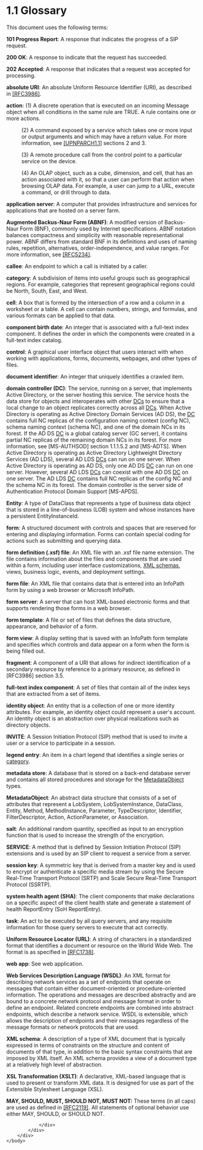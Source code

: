 <html dir="LTR" xmlns:mshelp="http://msdn.microsoft.com/mshelp" xmlns:ddue="http://ddue.schemas.microsoft.com/authoring/2003/5" xmlns:xlink="http://www.w3.org/1999/xlink" xmlns:tool="http://www.microsoft.com/tooltip">
    <head>
        <meta http-equiv="Content-Type" content="text/html; CHARSET=utf-8"></meta>
        <meta name="save" content="history"></meta>
        <title>1.1 Glossary</title>
        <xml>
            <mshelp:toctitle title="1.1 Glossary"></mshelp:toctitle>
            <mshelp:rltitle title="[MS-CANARYBLOCK]: Glossary"></mshelp:rltitle>
            <mshelp:keyword index="A" term="f6104033-4e55-48ec-9da1-1b5b736b4dec"></mshelp:keyword>
            <mshelp:attr name="DCSext.ContentType" value="open specification"></mshelp:attr>
            <mshelp:attr name="AssetID" value="f6104033-4e55-48ec-9da1-1b5b736b4dec"></mshelp:attr>
            <mshelp:attr name="TopicType" value="kbRef"></mshelp:attr>
            <mshelp:attr name="DCSext.Title" value="[MS-CANARYBLOCK]: Glossary" />
        </xml>
    </head>
    <body>
        <div id="header">
            <h1 class="heading">1.1 Glossary</h1>
        </div>
        <div id="mainSection">
            <div id="mainBody">
                <div id="allHistory" class="saveHistory"></div>
                <div id="sectionSection0" class="section" name="collapseableSection">
                    

<p>This document uses the following terms:</p>

<p><a id="gt_ba472b15-c5d2-44f4-99dd-7fb9c5ceee66"><b>101 Progress Report</b>: A
response that indicates the progress of a SIP request.</a></p>

<p><a id="gt_d9c398c0-9009-4dc6-9340-36423671182b"><b>200 OK</b>: A response to
indicate that the request has succeeded.</a></p>

<p><a id="gt_f6843283-03bd-4e0c-8b71-19428a8b8575"><b>202 Accepted</b>: A response
that indicates that a request was accepted for processing.</a></p>

<p><a id="gt_a57a147f-1dc4-4cdf-932c-ea9a4be9ef0f"><b>absolute URI</b>: An absolute
Uniform Resource Identifier (URI), as described in </a><a href="https://go.microsoft.com/fwlink/?LinkId=90453">[RFC3986]</a>.</p>

<p><a id="gt_b178b6c0-7df9-4107-95ca-12c7f0b9900b"><b>action</b>: (1) A discrete
operation that is executed on an incoming Message object when all conditions in
the same rule are TRUE. A rule contains one or more actions.</a></p>

<dl>
<dd>
<p>(2) A command exposed by a
service which takes one or more input or output arguments and which may have a
return value. For more information, see <a href="https://go.microsoft.com/fwlink/?LinkId=166166">[UPNPARCH1.1]</a>
sections 2 and 3.</p>
</dd>
<dd>
<p>(3) A remote procedure call from
the control point to a particular service on the device.</p>
</dd>
<dd>
<p>(4) An OLAP object, such as a
cube, dimension, and cell, that has an action associated with it, so that a
user can perform that action when browsing OLAP data. For example, a user can
jump to a URL, execute a command, or drill through to data.</p>
</dd></dl>





<p><a id="gt_4a9218ba-0ee1-4ae9-ab68-52bd66eb4c9f"><b>application server</b>: A
computer that provides infrastructure and services for applications that are
hosted on a server farm.</a></p>

<p><a id="gt_24ddbbb4-b79e-4419-96ec-0fdd229c9ebf"><b>Augmented Backus-Naur Form
(ABNF)</b>: A modified version of Backus-Naur Form (BNF), commonly used by
Internet specifications. ABNF notation balances compactness and simplicity with
reasonable representational power. ABNF differs from standard BNF in its
definitions and uses of naming rules, repetition, alternatives,
order-independence, and value ranges. For more information, see </a><a href="https://go.microsoft.com/fwlink/?LinkId=123096">[RFC5234]</a>.</p>

<p><a id="gt_63989f3f-3d78-40e9-ad8c-bd6f122b8afb"><b>callee</b>: An endpoint to
which a call is initiated by a caller.</a></p>

<p><a id="gt_7d6acf13-ba4d-4a0a-930e-3eaee465c7f1"><b>category</b>: A subdivision
of items into useful groups such as geographical regions. For example,
categories that represent geographical regions could be North, South, East, and
West. </a></p>

<p><a id="gt_43d1e51e-4f26-493b-b7c9-e84e920d7461"><b>cell</b>: A box that is
formed by the intersection of a row and a column in a worksheet or a table. A
cell can contain numbers, strings, and formulas, and various formats can be
applied to that data.</a></p>

<p><a id="gt_4e6de273-4b78-4c0c-b812-69f4c8616510"><b>component birth date</b>: An
integer that is associated with a full-text index component. It defines the
order in which the components were created in a full-text index catalog.</a></p>

<p><a id="gt_3c89d16f-a826-4166-96ab-bf13e65b1a40"><b>control</b>: A graphical user
interface object that users interact with when working with applications,
forms, documents, webpages, and other types of files.</a></p>

<p><a id="gt_57833f30-88a2-4ab4-a07c-db88b9246f44"><b>document identifier</b>: An
integer that uniquely identifies a crawled item. </a></p>

<p><a id="gt_76a05049-3531-4abd-aec8-30e19954b4bd"><b>domain controller (DC)</b>:
The service, running on a server, that implements Active Directory, or the
server hosting this service. The service hosts the data store for objects and
interoperates with other </a><a href="f6104033-4e55-48ec-9da1-1b5b736b4dec.htm#gt_76a05049-3531-4abd-aec8-30e19954b4bd">DCs</a>
to ensure that a local change to an object replicates correctly across all <a href="f6104033-4e55-48ec-9da1-1b5b736b4dec.htm#gt_76a05049-3531-4abd-aec8-30e19954b4bd">DCs</a>. When Active Directory
is operating as Active Directory Domain Services (AD DS), the <a href="f6104033-4e55-48ec-9da1-1b5b736b4dec.htm#gt_76a05049-3531-4abd-aec8-30e19954b4bd">DC</a> contains full NC replicas
of the configuration naming context (config NC), schema naming context (schema
NC), and one of the domain NCs in its forest. If the AD DS <a href="f6104033-4e55-48ec-9da1-1b5b736b4dec.htm#gt_76a05049-3531-4abd-aec8-30e19954b4bd">DC</a> is a global catalog
server (GC server), it contains partial NC replicas of the remaining domain NCs
in its forest. For more information, see <mshelp:link keywords="953d700a-57cb-4cf7-b0c3-a64f34581cc9" tabindex="0">[MS-AUTHSOD]</mshelp:link>
section 1.1.1.5.2 and <mshelp:link keywords="d2435927-0999-4c62-8c6d-13ba31a52e1a" tabindex="0">[MS-ADTS]</mshelp:link>.
When Active Directory is operating as Active Directory Lightweight Directory
Services (AD LDS), several AD LDS <a href="f6104033-4e55-48ec-9da1-1b5b736b4dec.htm#gt_76a05049-3531-4abd-aec8-30e19954b4bd">DCs</a> can run on one server.
When Active Directory is operating as AD DS, only one AD DS <a href="f6104033-4e55-48ec-9da1-1b5b736b4dec.htm#gt_76a05049-3531-4abd-aec8-30e19954b4bd">DC</a> can run on one server.
However, several AD LDS <a href="f6104033-4e55-48ec-9da1-1b5b736b4dec.htm#gt_76a05049-3531-4abd-aec8-30e19954b4bd">DCs</a>
can coexist with one AD DS <a href="f6104033-4e55-48ec-9da1-1b5b736b4dec.htm#gt_76a05049-3531-4abd-aec8-30e19954b4bd">DC</a>
on one server. The AD LDS <a href="f6104033-4e55-48ec-9da1-1b5b736b4dec.htm#gt_76a05049-3531-4abd-aec8-30e19954b4bd">DC</a>
contains full NC replicas of the config NC and the schema NC in its forest. The
domain controller is the server side of Authentication Protocol Domain Support <mshelp:link keywords="dd444344-fd7e-430e-b313-7e95ab9c338e" tabindex="0">[MS-APDS]</mshelp:link>.</p>

<p><a id="gt_6b53b132-5b85-4d98-9bc2-44413d48adcb"><b>Entity</b>: A type of
DataClass that represents a type of business data object that is stored in a
line-of-business (LOB) system and whose instances have a persistent
EntityInstanceId.</a></p>

<p><a id="gt_c7858bfa-d4d2-48a7-ac9c-d2e90fbe3590"><b>form</b>: A structured
document with controls and spaces that are reserved for entering and displaying
information. Forms can contain special coding for actions such as submitting
and querying data. </a></p>

<p><a id="gt_b55e5277-85be-4e84-9b9b-9b2fd48ef4a7"><b>form definition (.xsf) file</b>:
An XML file with an .xsf file name extension. The file contains information
about the files and components that are used within a form, including user
interface customizations, </a><a href="f6104033-4e55-48ec-9da1-1b5b736b4dec.htm#gt_bd0ce6f9-c350-4900-827e-951265294067">XML
schemas</a>, views, business logic, events, and deployment settings.</p>

<p><a id="gt_b320841e-18ad-4661-9a11-7bd8afacd45c"><b>form file</b>: An XML file
that contains data that is entered into an InfoPath form by using a web browser
or Microsoft InfoPath.</a></p>

<p><a id="gt_edb0720e-f343-40c1-80fc-d140823178dc"><b>form server</b>: A server
that can host XML-based electronic forms and that supports rendering those
forms in a web browser.</a></p>

<p><a id="gt_2024af9c-9fcc-4e6d-b34a-14bfe53b62ca"><b>form template</b>: A file or
set of files that defines the data structure, appearance, and behavior of a
form.</a></p>

<p><a id="gt_07bd946b-cc1f-4b1c-8dad-855d7a5f26cd"><b>form view</b>: A display
setting that is saved with an InfoPath form template and specifies which
controls and data appear on a form when the form is being filled out.</a></p>

<p><a id="gt_45521cd4-b3e0-4639-bfe5-09e62f096dcf"><b>fragment</b>: A component of
a URI that allows for indirect identification of a secondary resource by
reference to a primary resource, as defined in [RFC3986] section 3.5.</a></p>

<p><a id="gt_b41cc3a9-1974-4f2b-8944-13f7f3c28303"><b>full-text index component</b>:
A set of files that contain all of the index keys that are extracted from a set
of items.</a></p>

<p><a id="gt_842ba808-97e0-4dbb-88b7-d340e049f9c5"><b>identity object</b>: An
entity that is a collection of one or more identity attributes. For example, an
identity object could represent a user's account. An identity object is an
abstraction over physical realizations such as directory objects.</a></p>

<p><a id="gt_d4b1b9b3-4b41-4686-aae0-afcd932693da"><b>INVITE</b>: A Session
Initiation Protocol (SIP) method that is used to invite a user or a service to
participate in a session.</a></p>

<p><a id="gt_6c27eb24-fb59-4bc8-8962-9cdac46a748e"><b>legend entry</b>: An item in
a chart legend that identifies a single series or </a><a href="f6104033-4e55-48ec-9da1-1b5b736b4dec.htm#gt_7d6acf13-ba4d-4a0a-930e-3eaee465c7f1">category</a>.</p>

<p><a id="gt_8ac6b24b-d936-4a0e-84be-a8c05d399bbd"><b>metadata store</b>: A
database that is stored on a back-end database server and contains all stored
procedures and storage for the </a><a href="f6104033-4e55-48ec-9da1-1b5b736b4dec.htm#gt_af8d1ae5-7903-4155-909c-5b5836d26c8c">MetadataObject</a> types.</p>

<p><a id="gt_af8d1ae5-7903-4155-909c-5b5836d26c8c"><b>MetadataObject</b>: An
abstract data structure that consists of a set of attributes that represent a
LobSystem, LobSystemInstance, DataClass, Entity, Method, MethodInstance,
Parameter, TypeDescriptor, Identifier, FilterDescriptor, Action,
ActionParameter, or Association.</a></p>

<p><a id="gt_1672c769-f184-404a-9575-e637fd3a43ed"><b>salt</b>: An additional
random quantity, specified as input to an encryption function that is used to
increase the strength of the encryption.</a></p>

<p><a id="gt_88cd4581-b933-4b21-968f-831b4acd681c"><b>SERVICE</b>: A method that is
defined by Session Initiation Protocol (SIP) extensions and is used by an SIP
client to request a service from a server.</a></p>

<p><a id="gt_4f67a585-fb00-4166-93e8-cf4abca8226d"><b>session key</b>: A symmetric
key that is derived from a master key and is used to encrypt or authenticate a
specific media stream by using the Secure Real-Time Transport Protocol (SRTP)
and Scale Secure Real-Time Transport Protocol (SSRTP).</a></p>

<p><a id="gt_c539c73e-560a-4ab8-a299-93cb642756a5"><b>system health agent (SHA)</b>:
The client components that make declarations on a specific aspect of the client
health state and generate a statement of health ReportEntry (SoH ReportEntry).</a></p>

<p><a id="gt_740b149e-e6b4-49f5-bc16-e03ff41def7f"><b>task</b>: An act to be
executed by all query servers, and any requisite information for those query
servers to execute that act correctly. </a></p>

<p><a id="gt_433a4fb7-ef84-46b0-ab65-905f5e3a80b1"><b>Uniform Resource Locator
(URL)</b>: A string of characters in a standardized format that identifies a
document or resource on the World Wide Web. The format is as specified in </a><a href="https://go.microsoft.com/fwlink/?LinkId=90287">[RFC1738]</a>.</p>

<p><a id="gt_a26b58c4-34f6-4760-a235-89e651467da5"><b>web app</b>: See web
application.</a></p>

<p><a id="gt_5a824664-0858-4b09-b852-83baf4584efa"><b>Web Services Description
Language (WSDL)</b>: An XML format for describing network services as a set of
endpoints that operate on messages that contain either document-oriented or
procedure-oriented information. The operations and messages are described
abstractly and are bound to a concrete network protocol and message format in
order to define an endpoint. Related concrete endpoints are combined into
abstract endpoints, which describe a network service. WSDL is extensible, which
allows the description of endpoints and their messages regardless of the
message formats or network protocols that are used.</a></p>

<p><a id="gt_bd0ce6f9-c350-4900-827e-951265294067"><b>XML schema</b>: A description
of a type of XML document that is typically expressed in terms of constraints
on the structure and content of documents of that type, in addition to the
basic syntax constraints that are imposed by XML itself. An XML schema provides
a view of a document type at a relatively high level of abstraction.</a></p>

<p><a id="gt_e7bdbc86-a7e4-4962-af23-67de95179400"><b>XSL Transformation (XSLT)</b>:
A declarative, XML-based language that is used to present or transform XML
data. It is designed for use as part of the Extensible Stylesheet Language
(XSL).</a></p>

<p><b>MAY,
SHOULD, MUST, SHOULD NOT, MUST NOT:</b> These terms (in all caps) are used as
defined in <a href="https://go.microsoft.com/fwlink/?LinkId=90317">[RFC2119]</a>.
All statements of optional behavior use either MAY, SHOULD, or SHOULD NOT.</p>


                </div>
            </div>
        </div>
    </body>
</html>